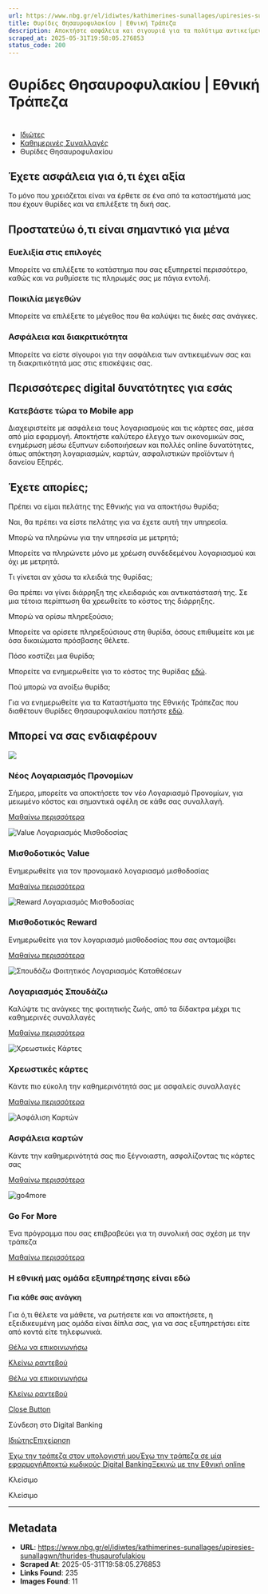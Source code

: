 ```yaml
---
url: https://www.nbg.gr/el/idiwtes/kathimerines-sunallages/upiresies-sunallagwn/thurides-thusaurofulakiou
title: Θυρίδες Θησαυροφυλακίου | Εθνική Τράπεζα
description: Αποκτήστε ασφάλεια και σιγουριά για τα πολύτιμα αντικείμενά σας, φυλάσσοντάς τα σε θυρίδες θησαυροφυλακίου της Εθνικής Τράπεζας. Μάθετε περισσότερα!
scraped_at: 2025-05-31T19:58:05.276853
status_code: 200
---
```


# Θυρίδες Θησαυροφυλακίου | Εθνική Τράπεζα

# 

  * [Ιδιώτες](/el/idiwtes)
  * [Καθημερινές Συναλλαγές](/el/idiwtes/kathimerines-sunallages)
  * Θυρίδες Θησαυροφυλακίου 

## Έχετε ασφάλεια για ό,τι έχει αξία

Το μόνο που χρειάζεται είναι να έρθετε σε ένα από τα καταστήματά μας που έχουν θυρίδες και να επιλέξετε τη δική σας. 

## Προστατεύω ό,τι είναι σημαντικό για μένα

### Ευελιξία στις επιλογές

Μπορείτε να επιλέξετε το κατάστημα που σας εξυπηρετεί περισσότερο, καθώς και να ρυθμίσετε τις πληρωμές σας με πάγια εντολή.

### Ποικιλία μεγεθών

Μπορείτε να επιλέξετε το μέγεθος που θα καλύψει τις δικές σας ανάγκες.

### Ασφάλεια και διακριτικότητα

Μπορείτε να είστε σίγουροι για την ασφάλεια των αντικειμένων σας και τη διακριτικότητά μας στις επισκέψεις σας.

## Περισσότερες digital δυνατότητες για εσάς

### Κατεβάστε τώρα το Mobile app

Διαχειριστείτε με ασφάλεια τους λογαριασμούς και τις κάρτες σας, μέσα από μία εφαρμογή. Αποκτήστε καλύτερο έλεγχο των οικονομικών σας, ενημέρωση μέσω έξυπνων ειδοποιήσεων και πολλές online δυνατότητες, όπως απόκτηση λογαριασμών, καρτών, ασφαλιστικών προϊόντων ή δανείου Εξπρές.

## Έχετε απορίες;

Πρέπει να είμαι πελάτης της Εθνικής για να αποκτήσω θυρίδα;

Ναι, θα πρέπει να είστε πελάτης για να έχετε αυτή την υπηρεσία. 

Μπορώ να πληρώνω για την υπηρεσία με μετρητά;

Μπορείτε να πληρώνετε μόνο με χρέωση συνδεδεμένου λογαριασμού και όχι με μετρητά. 

Τι γίνεται αν χάσω τα κλειδιά της θυρίδας; 

Θα πρέπει να γίνει διάρρηξη της κλειδαριάς και αντικατάστασή της. Σε μια τέτοια περίπτωση θα χρεωθείτε το κόστος της διάρρηξης.

Μπορώ να ορίσω πληρεξούσιο; 

Μπορείτε να ορίσετε πληρεξούσιους στη θυρίδα, όσους επιθυμείτε και με όσα δικαιώματα πρόσβασης θέλετε. 

Πόσο κοστίζει μια θυρίδα; 

Μπορείτε να ενημερωθείτε για το κόστος της θυρίδας [εδώ](https://www.nbg.gr/-/jssmedia/Files/Timologio/web_portal_elliniko_timologio_loipwn_ergasiwn.pdf?rev=8de669856dbe45caa56ff5d397b033e3&hash=26B2F9DED3C90A03505EFA7E5D322CE8). 

Πού μπορώ να ανοίξω θυρίδα;

Για να ενημερωθείτε για τα Καταστήματα της Εθνικής Τράπεζας που διαθέτουν Θυρίδες Θησαυροφυλακίου πατήστε [εδώ](https://www.nbg.gr/-/jssmedia/Files/Idiwtes/Kathimerines-sunallages/alles-uphresies/thurides/Domestic_Branches_gr.pdf?rev=17f3a1283bb84e738191b276a401fe2d&hash=15FA06B2876B66D2C3B9AAEFC8A9F8CC).

## Μπορεί να σας ενδιαφέρουν

![](https://www.nbg.gr/-/jssmedia/Images/idiwtes/kathimerines-sunallages/trapezikoi-logariasmoi/neos-pronomiakos/800x480.jpg?rev=-1)

### Νέος Λογαριασμός Προνομίων 

Σήμερα, μπορείτε να αποκτήσετε τον νέο Λογαριασμό Προνομίων, για μειωμένο κόστος και σημαντικά οφέλη σε κάθε σας συναλλαγή.

[Μαθαίνω περισσότερα](/el/idiwtes/kathimerines-sunallages/trapezikoi-logariasmoi/pronomiakos-logariasmos "Μαθαίνω περισσότερα")

![Value Λογαριασμός Μισθοδοσίας](https://www.nbg.gr/-/jssmedia/Images/idiwtes/kathimerines-sunallages/trapezikoi-logariasmoi/PG013_shutterstock_1897964788_Logariasmoi_Misthodosias_Value-Card-800x480.jpg?rev=-1)

### Μισθοδοτικός Value 

Ενημερωθείτε για τον προνομιακό λογαριασμό μισθοδοσίας 

[Μαθαίνω περισσότερα](/el/idiwtes/kathimerines-sunallages/trapezikoi-logariasmoi/logariasmoi-misthodosias/value "Μαθαίνω περισσότερα")

![Reward Λογαριασμός Μισθοδοσίας](https://www.nbg.gr/-/jssmedia/Images/idiwtes/kathimerines-sunallages/trapezikoi-logariasmoi/1205458571_reward_800x480.jpg?rev=f3bf2e1a4df94615a2f4412a59b1c235)

### Μισθοδοτικός Reward

Ενημερωθείτε για τον λογαριασμό μισθοδοσίας που σας ανταμοίβει

[Μαθαίνω περισσότερα](/el/idiwtes/kathimerines-sunallages/trapezikoi-logariasmoi/logariasmoi-misthodosias/reward "Μαθαίνω περισσότερα")

![Σπουδάζω Φοιτητικός Λογαριασμός Καταθέσεων](https://www.nbg.gr/-/jssmedia/Images/idiwtes/kathimerines-sunallages/trapezikoi-logariasmoi/1214361283_spoudazw_800x480.jpg?rev=bb9449cd51894f888ef459592ee77e67)

### Λογαριασμός Σπουδάζω

Καλύψτε τις ανάγκες της φοιτητικής ζωής, από τα δίδακτρα μέχρι τις καθημερινές συναλλαγές

[Μαθαίνω περισσότερα](/el/idiwtes/kathimerines-sunallages/trapezikoi-logariasmoi/kathimerinoi-logariasmoi/spoudazw "Μαθαίνω περισσότερα")

![Χρεωστικές Κάρτες](https://www.nbg.gr/-/jssmedia/Images/idiwtes/kathimerines-sunallages/trapezikes-kartes/new-xrewstikes-kartes-pg29-iStock-469932264_-Card-800x480.jpg?rev=4a3ca2eea6724e77a40aac5a7ca5f0e2)

### Χρεωστικές κάρτες 

Κάντε πιο εύκολη την καθημερινότητά σας με ασφαλείς συναλλαγές

[Μαθαίνω περισσότερα](/el/idiwtes/kathimerines-sunallages/trapezikes-kartes/xrewstikes-kartes "Μαθαίνω περισσότερα")

![Ασφάλιση Καρτών](https://www.nbg.gr/-/jssmedia/Images/idiwtes/asfalistika-programmata/asfaleia-kartas-proswpikwn-antikeimenwn/new-asfalisikartas-proswpikwn-antikeimenwn-1254473529_Card-800x480.jpg?rev=5f98779dc29245748296b1b1d87a7fde)

### Ασφάλεια καρτών

Κάντε την καθημερινότητά σας πιο ξέγνοιαστη, ασφαλίζοντας τις κάρτες σας

[Μαθαίνω περισσότερα](/el/idiwtes/asfalistika-programmata/asfaleia-kartas-proswpikwn-antikeimenwn/asfalisi-kartwn "Μαθαίνω περισσότερα")

![go4more](https://www.nbg.gr/-/jssmedia/Images/go4more/961747868-go4more-800x480.jpg?rev=cadb64ebc78b408f9266ac5b9e5abb56)

### Go For More

Ένα πρόγραμμα που σας επιβραβεύει για τη συνολική σας σχέση με την τράπεζα

[Μαθαίνω περισσότερα](/el/go4more "Μαθαίνω περισσότερα")

### Η εθνική μας ομάδα εξυπηρέτησης είναι εδώ

#### Για κάθε σας ανάγκη

Για ό,τι θέλετε να μάθετε, να ρωτήσετε και να αποκτήσετε, η εξειδικευμένη μας ομάδα είναι δίπλα σας, για να σας εξυπηρετήσει είτε από κοντά είτε τηλεφωνικά.

[Θέλω να επικοινωνήσω](/el/footer/epikoinwnia)

[ Κλείνω ραντεβού ](#)

[Θέλω να επικοινωνήσω](/el/footer/epikoinwnia)

[ Κλείνω ραντεβού ](#)

[Close Button](#)

Σύνδεση στο Digital Banking

[Ιδιώτης](https://ibank.nbg.gr/web/?loginType=retail)[Επιχείρηση](https://ibank.nbg.gr/web/?loginType=corporate)

[Έχω την τράπεζα στον υπολογιστή μου](/el/idiwtes/kathimerines-sunallages/digital-banking/internet-banking)[Έχω την τράπεζα σε μία εφαρμογή](/el/idiwtes/kathimerines-sunallages/digital-banking/mobile-banking)[Αποκτώ κωδικούς Digital Banking](/el/idiwtes/kathimerines-sunallages/digital-banking/dunatotites-internet-mobile-banking/ekdosi-kwdikwn-digital-banking)[Ξεκινώ με την Εθνική online](/el/idiwtes/kathimerines-sunallages/digital-banking/ksekiniste-me-thn-ethniki-online)

Κλείσιμο

Κλείσιμο

---

## Metadata

- **URL**: https://www.nbg.gr/el/idiwtes/kathimerines-sunallages/upiresies-sunallagwn/thurides-thusaurofulakiou
- **Scraped At**: 2025-05-31T19:58:05.276853
- **Links Found**: 235
- **Images Found**: 11
